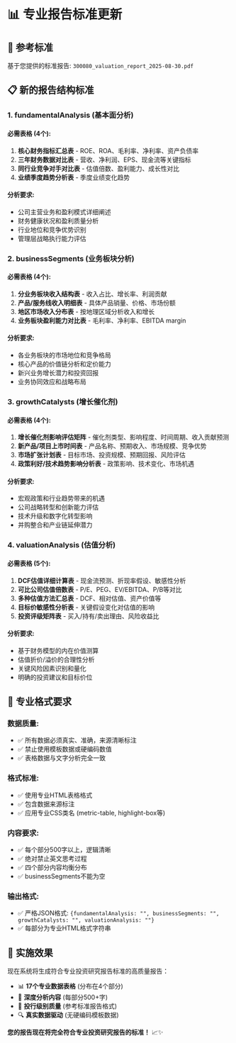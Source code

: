 # 📊 专业报告标准更新

## 🎯 **参考标准**
基于您提供的标准报告: `300080_valuation_report_2025-08-30.pdf`

## 📋 **新的报告结构标准**

### **1. fundamentalAnalysis (基本面分析)**

#### **必需表格** (4个):
1. **核心财务指标汇总表** - ROE、ROA、毛利率、净利率、资产负债率
2. **三年财务数据对比表** - 营收、净利润、EPS、现金流等关键指标
3. **同行业竞争对手对比表** - 估值倍数、盈利能力、成长性对比
4. **业绩季度趋势分析表** - 季度业绩变化趋势

#### **分析要求**:
- 公司主营业务和盈利模式详细阐述
- 财务健康状况和盈利质量分析
- 行业地位和竞争优势识别
- 管理层战略执行能力评估

### **2. businessSegments (业务板块分析)**

#### **必需表格** (4个):
1. **分业务板块收入结构表** - 收入占比、增长率、利润贡献
2. **产品/服务线收入明细表** - 具体产品销量、价格、市场份额
3. **地区市场收入分布表** - 按地理区域分析收入和增长
4. **业务板块盈利能力对比表** - 毛利率、净利率、EBITDA margin

#### **分析要求**:
- 各业务板块的市场地位和竞争格局
- 核心产品的价值链分析和定价能力
- 新兴业务增长潜力和投资回报
- 业务协同效应和战略布局

### **3. growthCatalysts (增长催化剂)**

#### **必需表格** (4个):
1. **增长催化剂影响评估矩阵** - 催化剂类型、影响程度、时间周期、收入贡献预测
2. **新产品/项目上市时间表** - 产品名称、预期收入、市场规模、竞争优势
3. **市场扩张计划表** - 目标市场、投资规模、预期回报、风险评估
4. **政策利好/技术趋势影响分析表** - 政策影响、技术变化、市场机遇

#### **分析要求**:
- 宏观政策和行业趋势带来的机遇
- 公司战略转型和创新能力评估
- 技术升级和数字化转型影响
- 并购整合和产业链延伸潜力

### **4. valuationAnalysis (估值分析)**

#### **必需表格** (5个):
1. **DCF估值详细计算表** - 现金流预测、折现率假设、敏感性分析
2. **可比公司估值倍数表** - P/E、PEG、EV/EBITDA、P/B等对比
3. **多种估值方法汇总表** - DCF、相对估值、资产价值等
4. **目标价敏感性分析表** - 关键假设变化对估值的影响
5. **投资评级矩阵表** - 买入/持有/卖出理由、风险收益比

#### **分析要求**:
- 基于财务模型的内在价值测算
- 估值折价/溢价的合理性分析
- 关键风险因素识别和量化
- 明确的投资建议和目标价位

## 🎨 **专业格式要求**

### **数据质量**:
- ✅ 所有数据必须真实、准确，来源清晰标注
- ✅ 禁止使用模板数据或硬编码数值
- ✅ 表格数据与文字分析完全一致

### **格式标准**:
- ✅ 使用专业HTML表格格式
- ✅ 包含数据来源标注
- ✅ 应用专业CSS类名 (metric-table, highlight-box等)

### **内容要求**:
- ✅ 每个部分500字以上，逻辑清晰
- ✅ 绝对禁止英文思考过程
- ✅ 四个部分内容均衡分布
- ✅ businessSegments不能为空

### **输出格式**:
- ✅ 严格JSON格式: `{fundamentalAnalysis: "", businessSegments: "", growthCatalysts: "", valuationAnalysis: ""}`
- ✅ 每部分为专业HTML格式字符串

## 🚀 **实施效果**

现在系统将生成符合专业投资研究报告标准的高质量报告：
- 📊 **17个专业数据表格** (分布在4个部分)
- 🎯 **深度分析内容** (每部分500+字)
- 💼 **投行级别质量** (参考标准报告格式)
- 🔍 **真实数据驱动** (无硬编码模板数据)

**您的报告现在将完全符合专业投资研究报告的标准！** 📈✨
